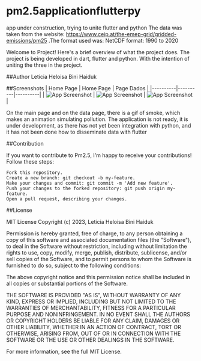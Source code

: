 # pm2.5applicationflutterpy
app under construction, trying to unite flutter and python
The data was taken from the website: https://www.ceip.at/the-emep-grid/gridded-emissions/pm25 .The format used was: NetCDF format: 1990 to 2020

Welcome to Project! Here's a brief overview of what the project does.
The project is being developed in dart, flutter and python. With the intention of uniting the three in the project.

##Author 
Leticia Heloisa Bini Haiduk

##Screenshots
| Home Page | Home Page | Page Dados |
|----------|----------|----------|
| ![App Screenshot](screenshotspm25app/home.jpg) | ![App Screenshot](screenshotspm25app/home1.jpg) | ![App Screenshot](screenshotspm25app/dados.jpg) |

On the main page and on the data page, there is a gif of smoke, which makes an animation simulating pollution.
The application is not ready, it is under development, as there has not yet been integration with python, and it has not been done how to disseminate data with flutter

##Contribution

If you want to contribute to Pm2.5, I'm happy to receive your contributions! Follow these steps:

    Fork this repository.
    Create a new branch: git checkout -b my-feature.
    Make your changes and commit: git commit -m 'Add new feature'.
    Push your changes to the forked repository: git push origin my-feature.
    Open a pull request, describing your changes.

##License

MIT License Copyright (c) 2023, Leticia Heloisa Bini Haiduk

Permission is hereby granted, free of charge, to any person obtaining a copy of this software and associated documentation files (the "Software"), to deal in the Software without restriction, including without limitation the rights to use, copy, modify, merge, publish, distribute, sublicense, and/or sell copies of the Software, and to permit persons to whom the Software is furnished to do so, subject to the following conditions:

The above copyright notice and this permission notice shall be included in all copies or substantial portions of the Software.

THE SOFTWARE IS PROVIDED "AS IS", WITHOUT WARRANTY OF ANY KIND, EXPRESS OR IMPLIED, INCLUDING BUT NOT LIMITED TO THE WARRANTIES OF MERCHANTABILITY, FITNESS FOR A PARTICULAR PURPOSE AND NONINFRINGEMENT. IN NO EVENT SHALL THE AUTHORS OR COPYRIGHT HOLDERS BE LIABLE FOR ANY CLAIM, DAMAGES OR OTHER LIABILITY, WHETHER IN AN ACTION OF CONTRACT, TORT OR OTHERWISE, ARISING FROM, OUT OF OR IN CONNECTION WITH THE SOFTWARE OR THE USE OR OTHER DEALINGS IN THE SOFTWARE.

For more information, see the full MIT License.
